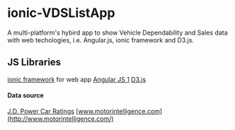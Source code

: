 # ionic-VDSListApp
A multi-platform's hybird app to show Vehicle Dependability and Sales data with web techologies, i.e. Angular.js, ionic framework and D3.js.

## JS Libraries
[ionic framework](http://ionicframework.com/) for web app
[Angular JS 1](https://angularjs.org/)
[D3.js](http://d3js.org/)

#### Data source
[J.D. Power Car Ratings](http://www.jdpower.com/cars/ratings-and-awards)
[www.motorintelligence.com](http://www.motorintelligence.com/)
